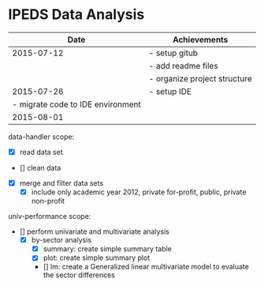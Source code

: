 # IPEDS Data Analysis

| Date | Achievements|
|------|-------------|
| 2015-07-12 | - setup gitub |
|           | - add readme files |
|           | - organize project structure |
| 2015-07-26| - setup IDE
              - migrate code to IDE environment |
| 2015-08-01| | 


data-handler scope:
- [x] read data set
- []  clean data
- [x]  merge and filter data sets
    - [x] include only academic year 2012, private for-profit, public, private non-profit

 univ-performance scope: 
- []  perform univariate and multivariate analysis
    - [x] by-sector analysis
        - [x] summary: create simple summary table
        - [x] plot: create simple summary plot
        - [] lm: create a Generalized linear multivariate model to evaluate the sector differences 